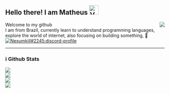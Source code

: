 <h2>
    Hello there! I am <strong>Matheus</strong> <!-- <img src="https://raw.githubusercontent.com/MartinHeinz/MartinHeinz/master/wave.gif" width="40px"> --><a href="#"><img alt="Verified Discord Developer:discord-badges" width="30px" src="https://cdn.discordapp.com/emojis/815622226548228106.gif"/></a>
</h2>
    <a href="https://github.com/blaumath">
        <img align="right" src="https://komarev.com/ghpvc/?username=Nexumkill&color=5865F2" />
    </a> 
    Welcome to my github
<br>
    I am from Brazil, currently learn to understand  programming languages, explore the world of internet, also focusing on building something, 🚀<!-- and btw, I side work as a developer on a VoIP platform called <strong> <a href="https://discord.com">Discord</a></strong> -->
<br>
    <a href="https://discord.com/users/335545373789519872">
        <img src="https://discord.c99.nl/widget/theme-2/335545373789519872.png" alt="Nexumkill#2245:discord-profile"/>
    </a>
</div>
<p>
<hr>
<h3>ℹ️ Github Stats</h3>
    <a href="https://github.com/blaumath">
        <img src="https://github-readme-streak-stats.herokuapp.com?user=blaumath&theme=tokyonight" />
    </a>
        <br>
    <a href="https://github.com/blaumath">
        <img src="https://github-readme-stats.vercel.app/api?username=blaumath&show_icons=true&theme=tokyonight" />
    </a>
    <br>
    <a href="https://github.com/blaumath">
        <img src="https://github-readme-stats.vercel.app/api/top-langs/?username=DevinOfficial&layout=compact&theme=tokyonight" />
    </a>
    <br>
    <a href="#">
        <img src="https://activity-graph.herokuapp.com/graph?username=blaumath&bg_color=0a0047&color=ffffff&line=00ff99&point=ffffff&area=true&hide_border=true"/>
    </a>
